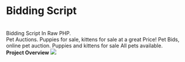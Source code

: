 <h1>Bidding Script</h1>
<br>
Bidding Script In Raw PHP.
<br>
Pet Auctions. Puppies for sale, kittens for sale at a great Price! Pet Bids, online pet auction. Puppies and kittens for sale All pets available. <br>
<strong>Project Overview</strong>
<a href="https://www.youtube.com/watch?v=ap6BPn3R6Z8"><img src="https://i.imgur.com/M5ynIQX.png"/></a>
<br>
<br>
